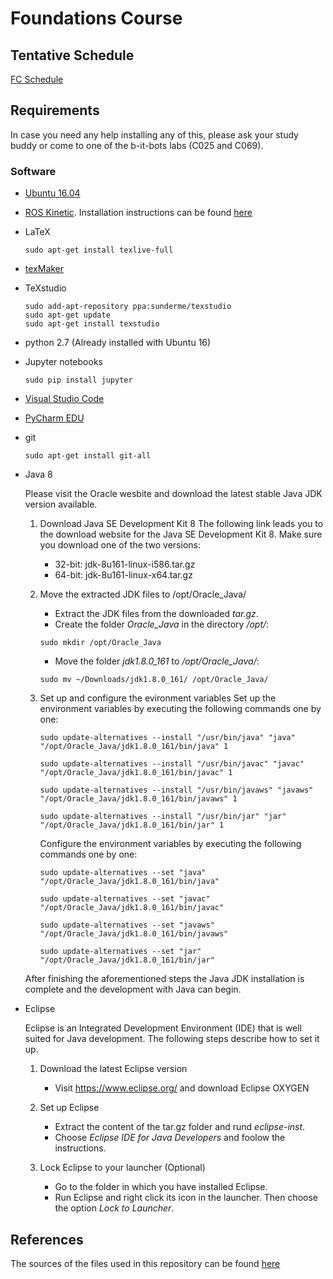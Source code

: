 # Foundations Course

## Tentative Schedule
[FC Schedule](https://docs.google.com/spreadsheets/d/1LsfJWwRvhkPgQox0MIep3S6L5Wi7NF0fC4IZSB0zUDQ/edit?usp=sharing)

## Requirements
In case you need any help installing any of this, please ask your study buddy or come to one of the b-it-bots labs (C025 and C069).

### Software
*   [Ubuntu 16.04](http://releases.ubuntu.com/16.04.6/)
*   [ROS Kinetic](http://wiki.ros.org/kinetic/Installation/Ubuntu). Installation instructions can be found [here](https://github.com/mas-group/foundations_course/tree/master/content/ros/ROS%20Installation)
*   LaTeX

    ```
    sudo apt-get install texlive-full

    ```

*   [texMaker](http://www.xm1math.net/texmaker/index.html)

*   TeXstudio

    ```
    sudo add-apt-repository ppa:sunderme/texstudio
    sudo apt-get update
    sudo apt-get install texstudio
    ```

*   python 2.7 (Already installed with Ubuntu 16)

*   Jupyter notebooks

    ```
    sudo pip install jupyter
    ```

*   [Visual Studio Code](https://code.visualstudio.com/docs/setup/linux#_debian-and-ubuntu-based-distributions)

*   [PyCharm EDU](https://www.jetbrains.com/pycharm-edu/download/#section=linux)

* git

    ```
    sudo apt-get install git-all
    ```

* Java 8

    Please visit the Oracle wesbite and download the latest stable Java JDK version available.

    1. Download Java SE Development Kit 8
        The following link leads you to the download website for the Java SE Development Kit 8. Make sure you download one of the two versions:
        - 32-bit: jdk-8u161-linux-i586.tar.gz
        - 64-bit: jdk-8u161-linux-x64.tar.gz

    2. Move the extracted JDK files to /opt/Oracle_Java/
        - Extract the JDK files from the downloaded *tar.gz*.
        - Create the folder *Oracle_Java* in the directory */opt/*:
        ```
        sudo mkdir /opt/Oracle_Java
        ```
        - Move the folder *jdk1.8.0_161* to */opt/Oracle_Java/*:
        ```
        sudo mv ~/Downloads/jdk1.8.0_161/ /opt/Oracle_Java/
        ```

    3. Set up and configure the evironment variables
        Set up the environment variables by executing the following commands one by one:
        ```
        sudo update-alternatives --install "/usr/bin/java" "java" "/opt/Oracle_Java/jdk1.8.0_161/bin/java" 1

        sudo update-alternatives --install "/usr/bin/javac" "javac" "/opt/Oracle_Java/jdk1.8.0_161/bin/javac" 1

        sudo update-alternatives --install "/usr/bin/javaws" "javaws" "/opt/Oracle_Java/jdk1.8.0_161/bin/javaws" 1

        sudo update-alternatives --install "/usr/bin/jar" "jar" "/opt/Oracle_Java/jdk1.8.0_161/bin/jar" 1
        ```

        Configure the environment variables by executing the following commands one by one:
        ```
        sudo update-alternatives --set "java" "/opt/Oracle_Java/jdk1.8.0_161/bin/java"

        sudo update-alternatives --set "javac" "/opt/Oracle_Java/jdk1.8.0_161/bin/javac"

        sudo update-alternatives --set "javaws" "/opt/Oracle_Java/jdk1.8.0_161/bin/javaws"

        sudo update-alternatives --set "jar" "/opt/Oracle_Java/jdk1.8.0_161/bin/jar" 
        ```

    After finishing the aforementioned steps the Java JDK installation is complete and the development with Java can begin.

* Eclipse

    Eclipse is an Integrated Development Environment (IDE) that is  well suited for Java development. The following steps describe how to set it up.

    1. Download the latest Eclipse version
        - Visit https://www.eclipse.org/ and download Eclipse OXYGEN

    2. Set up Eclipse
        - Extract the content of the tar.gz folder and rund _eclipse-inst_.
        - Choose _Eclipse IDE for Java Developers_ and foolow the instructions.

    3. Lock Eclipse to your launcher (Optional)
        - Go to the folder in which you have installed Eclipse.
        - Run Eclipse and right click its icon in the launcher. Then choose the option _Lock to Launcher_.

## References
The sources of the files used in this repository can be found [here](https://github.com/mas-group/foundations_course/wiki/References)

